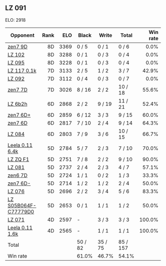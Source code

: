 ## LZ 091 ##

ELO: 2918

Opponent | Rank | ELO | Black | Write | Total | Win rate
---------|-----:|----:|-------|-------|-------|-------:
[zen7 9D](zen7%209D.md) | 8D | 3369 | 0 / 5 | 0 / 1 | 0 / 6 | 0.0%
[LZ 102](LZ%20102.md) | 8D | 3288 | 0 / 1 | 0 / 3 | 0 / 4 | 0.0%
[LZ 095](LZ%20095.md) | 8D | 3228 | 0 / 1 | 0 / 3 | 0 / 4 | 0.0%
[LZ 117 0.1k](LZ%20117%200.1k.md) | 7D | 3133 | 2 / 5 | 1 / 2 | 3 / 7 | 42.9%
[LZ 092](LZ%20092.md) | 7D | 3112 | 0 / 4 | 0 / 3 | 0 / 7 | 0.0%
[zen7 7D](zen7%207D.md) | 7D | 3026 | 8 / 16 | 2 / 2 | 10 / 18 | 55.6%
[LZ 6b2h](LZ%206b2h.md) | 6D | 2868 | 2 / 2 | 9 / 19 | 11 / 21 | 52.4%
[zen7 6D+](zen7%206D+.md) | 6D | 2859 | 6 / 12 | 3 / 3 | 9 / 15 | 60.0%
[zen7 6D](zen7%206D.md) | 6D | 2817 | 7 / 10 | 2 / 4 | 9 / 14 | 64.3%
[LZ 084](LZ%20084.md) | 6D | 2803 | 7 / 9 | 3 / 6 | 10 / 15 | 66.7%
[Leela 0.11 6.4k](Leela%200.11%206.4k.md) | 5D | 2784 | 5 / 7 | 2 / 3 | 7 / 10 | 70.0%
[LZ ZQ F1](LZ%20ZQ%20F1.md) | 5D | 2751 | 7 / 8 | 2 / 2 | 9 / 10 | 90.0%
[LZ 081](LZ%20081.md) | 5D | 2737 | 2 / 4 | 2 / 3 | 4 / 7 | 57.1%
[zen6 7D](zen6%207D.md) | 5D | 2724 | 1 / 1 | 0 / 2 | 1 / 3 | 33.3%
[zen7 6D-](zen7%206D-.md) | 5D | 2714 | 1 / 2 | 1 / 2 | 2 / 4 | 50.0%
[LZ 076](LZ%20076.md) | 5D | 2696 | 2 / 2 | 3 / 4 | 5 / 6 | 83.3%
[LZ S05B064F-C77779D0](LZ%20S05B064F-C77779D0.md) | 5D | 2653 | 0 / 1 | 1 / 1 | 1 / 2 | 50.0%
[LZ 071](LZ%20071.md) | 4D | 2597 | - | 3 / 3 | 3 / 3 | 100.0%
[Leela 0.11 1.6k](Leela%200.11%201.6k.md) | 4D | 2565 | - | 1 / 1 | 1 / 1 | 100.0%
Total | | | 50 / 82 | 35 / 75 | 85 / 157 | 
Win rate| | | 61.0% | 46.7% | 54.1% | 
